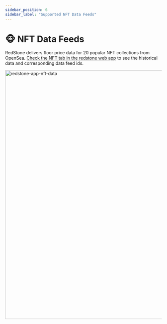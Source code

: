 ```yaml
---
sidebar_position: 6
sidebar_label: "Supported NFT Data Feeds"
---
```


# 🐵 NFT Data Feeds

RedStone delivers floor price data for 20 popular NFT collections from OpenSea. [Check the NFT tab in the redstone web app](https://app.redstone.finance/#/app/tokens?selected-tab=2) to see the historical data and corresponding data feed ids.

<img alt="redstone-app-nft-data" src="https://user-images.githubusercontent.com/48165439/187052331-a817eeae-7acf-4218-bce2-0917e8ea69ee.png" width="800" />
